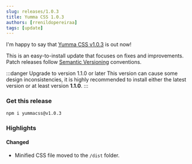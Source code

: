 ```yaml
---
slug: releases/1.0.3
title: Yumma CSS 1.0.3
authors: [rrenildopereiraa]
tags: [update]
---
```


I'm happy to say that [Yumma CSS v1.0.3](https://github.com/yumma-lib/yumma-css/releases/tag/v1.0.3) is out now!

This is an easy-to-install update that focuses on fixes and improvements. Patch releases follow [Semantic Versioning](https://docs.npmjs.com/about-semantic-versioning) conventions.

<!-- truncate -->

:::danger Upgrade to version 1.1.0 or later
This version can cause some design inconsistencies, it is highly recommended to install either the latest version or at least version 
**1.1.0**.
:::

### Get this release

```bash
npm i yummacss@v1.0.3
```

### Highlights

#### Changed
- Minified CSS file moved to the `/dist` folder.